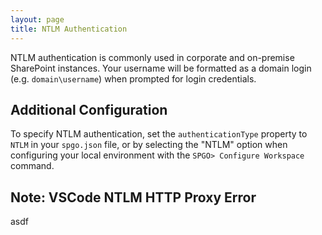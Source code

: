 ```yaml
---
layout: page
title: NTLM Authentication
---
```


NTLM authentication is commonly used in corporate and on-premise SharePoint instances. Your username will be formatted as a domain login (e.g. `domain\username`) when prompted for login credentials.

## Additional Configuration

To specify NTLM authentication, set the `authenticationType` property to `NTLM` in your `spgo.json` file, or by selecting the "NTLM" option when configuring your local environment with the `SPGO> Configure Workspace` command.

## Note: VSCode NTLM HTTP Proxy Error

asdf
